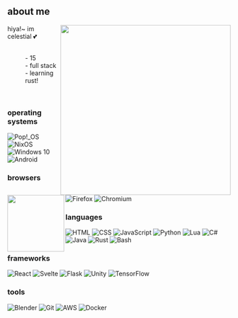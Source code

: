 ## about me

<img src="https://github.com/CelestialCrafter/CelestialCrafter/blob/master/github-metrics.svg" align="right" width="384">

<div>
  <img src="https://avatars.githubusercontent.com/u/44733683" align="left" width="128">
  hiya!~ im celestial 💕<br><br>
  <dl>
    <dd>
      - 15<br>
      - full stack<br>
      - learning rust!
    </dd>
  </dl>
</div>
<br />

### operating systems
![Pop!_OS](https://img.shields.io/badge/Pop!_OS-48B9C7.svg?style=for-the-badge&logo=popos&logoColor=white)
![NixOS](https://img.shields.io/badge/nixos-5277C3.svg?style=for-the-badge&logo=nixos&logoColor=white)
![Windows 10](https://img.shields.io/badge/windows%2010-0078D6.svg?style=for-the-badge&logo=windows10&logoColor=white)
![Android](https://img.shields.io/badge/android-4A853.svg?style=for-the-badge&logo=android&logoColor=white)

### browsers
![Firefox](https://img.shields.io/badge/firefox-FF7139.svg?style=for-the-badge&logo=firefox&logoColor=white)
![Chromium](https://img.shields.io/badge/chromium-999999.svg?style=for-the-badge&logo=googlechrome&logoColor=white)

### languages
![HTML](https://img.shields.io/badge/html-E34F26.svg?style=for-the-badge&logo=html5&logoColor=white)
![CSS](https://img.shields.io/badge/css-1572B6.svg?style=for-the-badge&logo=css3&logoColor=white)
![JavaScript](https://img.shields.io/badge/javascript-F7DF1E.svg?style=for-the-badge&logo=javascript&logoColor=white)
![Python](https://img.shields.io/badge/python-3776AB?style=for-the-badge&logo=python&logoColor=white)
![Lua](https://img.shields.io/badge/lua-2C2D72.svg?style=for-the-badge&logo=lua&logoColor=white)
![C#](https://img.shields.io/badge/c%23-512BD4.svg?&style=for-the-badge&logo=csharp&logoColor=white)
![Java](https://img.shields.io/badge/java-000000.svg?&style=for-the-badge&logo=openjdk&logoColor=white)
![Rust](https://img.shields.io/badge/rust-000000.svg?&style=for-the-badge&logo=rust&logoColor=white)
![Bash](https://img.shields.io/badge/bash-4EAA25.svg?&style=for-the-badge&logo=gnu-bash&logoColor=white)

### frameworks
![React](https://img.shields.io/badge/react-61DAFB.svg?&style=for-the-badge&logo=react&logoColor=white)
![Svelte](https://img.shields.io/badge/svelte-FF3E00.svg?&style=for-the-badge&logo=svelte&logoColor=white)
![Flask](https://img.shields.io/badge/flask-000000.svg?&style=for-the-badge&logo=flask&logoColor=white)
![Unity](https://img.shields.io/badge/unity-FFFFFF.svg?&style=for-the-badge&logo=unity&logoColor=black)
![TensorFlow](https://img.shields.io/badge/tensorflow-FF6F00.svg?&style=for-the-badge&logo=tensorflow&logoColor=white)

### tools
![Blender](https://img.shields.io/badge/blender-E87D0D.svg?&style=for-the-badge&logo=blender&logoColor=white)
![Git](https://img.shields.io/badge/git-F05032.svg?&style=for-the-badge&logo=git&logoColor=white)
![AWS](https://img.shields.io/badge/aws-232F3E.svg?&style=for-the-badge&logo=amazon-aws&logoColor=white)
![Docker](https://img.shields.io/badge/docker-2496ED.svg?&style=for-the-badge&logo=docker&logoColor=white)
